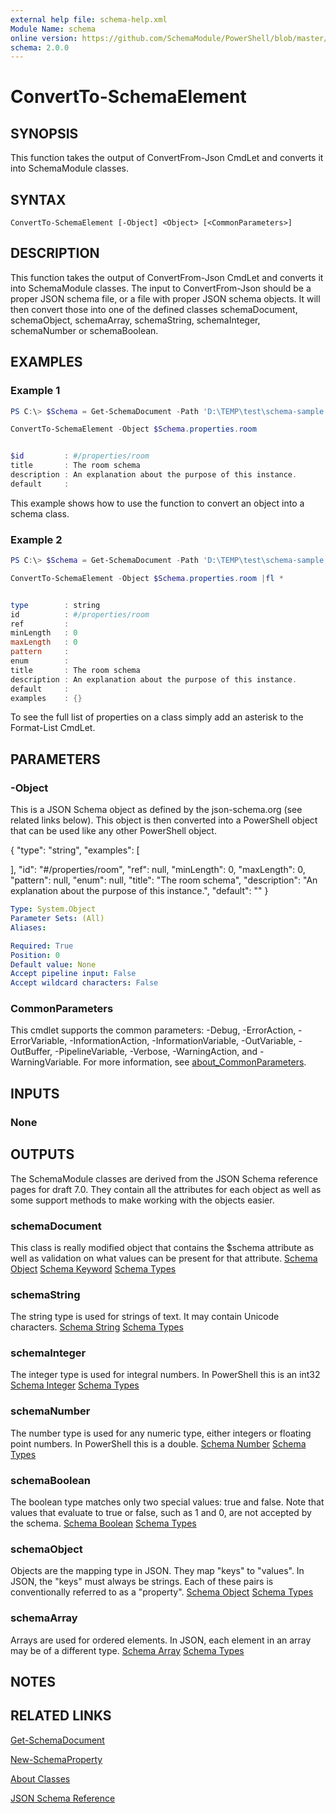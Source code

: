 ```yaml
---
external help file: schema-help.xml
Module Name: schema
online version: https://github.com/SchemaModule/PowerShell/blob/master/docs/ConvertTo-SchemaElement.md#convertto-schemaelement
schema: 2.0.0
---
```


# ConvertTo-SchemaElement

## SYNOPSIS

This function takes the output of ConvertFrom-Json CmdLet and converts it into
SchemaModule classes.

## SYNTAX

```
ConvertTo-SchemaElement [-Object] <Object> [<CommonParameters>]
```

## DESCRIPTION

This function takes the output of ConvertFrom-Json CmdLet and converts it into
SchemaModule classes. The input to ConvertFrom-Json should be a proper JSON
schema file, or a file with proper JSON schema objects. It will then convert those
into one of the defined classes schemaDocument, schemaObject, schemaArray,
schemaString, schemaInteger, schemaNumber or schemaBoolean.

## EXAMPLES

### Example 1

```powershell
PS C:\> $Schema = Get-SchemaDocument -Path 'D:\TEMP\test\schema-sample.json'

ConvertTo-SchemaElement -Object $Schema.properties.room


$id         : #/properties/room
title       : The room schema
description : An explanation about the purpose of this instance.
default     :
```

This example shows how to use the function to convert an object into a schema
class.

### Example 2

```powershell
PS C:\> $Schema = Get-SchemaDocument -Path 'D:\TEMP\test\schema-sample.json'

ConvertTo-SchemaElement -Object $Schema.properties.room |fl *


type        : string
id          : #/properties/room
ref         :
minLength   : 0
maxLength   : 0
pattern     :
enum        :
title       : The room schema
description : An explanation about the purpose of this instance.
default     :
examples    : {}
```

To see the full list of properties on a class simply add an asterisk to the
Format-List CmdLet.

## PARAMETERS

### -Object

This is a JSON Schema object as defined by the json-schema.org (see related links
below). This object is then converted into a PowerShell object that can be used
like any other PowerShell object.

{
 "type": "string",
 "examples": [

 ],
 "id": "#/properties/room",
 "ref": null,
 "minLength": 0,
 "maxLength": 0,
 "pattern": null,
 "enum": null,
 "title": "The room schema",
 "description": "An explanation about the purpose of this instance.",
 "default": ""
}

```yaml
Type: System.Object
Parameter Sets: (All)
Aliases:

Required: True
Position: 0
Default value: None
Accept pipeline input: False
Accept wildcard characters: False
```

### CommonParameters

This cmdlet supports the common parameters: -Debug, -ErrorAction, -ErrorVariable, -InformationAction, -InformationVariable, -OutVariable, -OutBuffer, -PipelineVariable, -Verbose, -WarningAction, and -WarningVariable. For more information, see [about_CommonParameters](http://go.microsoft.com/fwlink/?LinkID=113216).

## INPUTS

### None

## OUTPUTS

The SchemaModule classes are derived from the JSON Schema reference pages for
draft 7.0. They contain all the attributes for each object as well as some
support methods to make working with the objects easier.

### schemaDocument

This class is really modified object that contains the $schema attribute as well
as validation on what values can be present for that attribute.
[Schema Object](https://json-schema.org/understanding-json-schema/reference/object.html)
[Schema Keyword](https://json-schema.org/understanding-json-schema/reference/schema.html)
[Schema Types](https://json-schema.org/understanding-json-schema/reference/type.html)

### schemaString

The string type is used for strings of text. It may contain Unicode characters.
[Schema String](https://json-schema.org/understanding-json-schema/reference/string.html)
[Schema Types](https://json-schema.org/understanding-json-schema/reference/type.html)

### schemaInteger

The integer type is used for integral numbers. In PowerShell this is an int32
[Schema Integer](http://json-schema.org/understanding-json-schema/reference/numeric.html#integer)
[Schema Types](https://json-schema.org/understanding-json-schema/reference/type.html)

### schemaNumber

The number type is used for any numeric type, either integers or floating point
numbers. In PowerShell this is a double.
[Schema Number](http://json-schema.org/understanding-json-schema/reference/numeric.html#number)
[Schema Types](https://json-schema.org/understanding-json-schema/reference/type.html)

### schemaBoolean

The boolean type matches only two special values: true and false. Note that
values that evaluate to true or false, such as 1 and 0, are not accepted by the
schema.
[Schema Boolean](http://json-schema.org/understanding-json-schema/reference/boolean.html)
[Schema Types](https://json-schema.org/understanding-json-schema/reference/type.html)

### schemaObject

Objects are the mapping type in JSON. They map "keys" to "values". In JSON, the
"keys" must always be strings. Each of these pairs is conventionally referred
to as a "property".
[Schema Object](https://json-schema.org/understanding-json-schema/reference/object.html)
[Schema Types](https://json-schema.org/understanding-json-schema/reference/type.html)

### schemaArray

Arrays are used for ordered elements. In JSON, each element in an array may be
of a different type.
[Schema Array](https://json-schema.org/understanding-json-schema/reference/array.html)
[Schema Types](https://json-schema.org/understanding-json-schema/reference/type.html)

## NOTES

## RELATED LINKS

[Get-SchemaDocument](https://github.com/SchemaModule/PowerShell/blob/master/docs/Get-SchemaDocument.md#get-schemadocument)

[New-SchemaProperty](https://github.com/SchemaModule/PowerShell/blob/master/docs/New-SchemaProperty.md#new-schemaproperty)

[About Classes](https://github.com/SchemaModule/PowerShell/blob/master/docs/about_Schema_Classes.md)

[JSON Schema Reference](https://json-schema.org/understanding-json-schema/reference/index.html)
